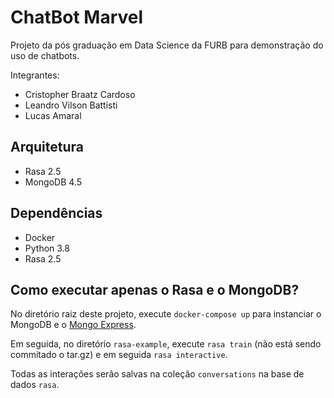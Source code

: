 # ChatBot Marvel

Projeto da pós graduação em Data Science da FURB para demonstração do uso de chatbots.

Integrantes:
- Cristopher Braatz Cardoso
- Leandro Vilson Battisti
- Lucas Amaral

## Arquitetura

- Rasa 2.5
- MongoDB 4.5

## Dependências

- Docker
- Python 3.8
- Rasa 2.5

## Como executar apenas o Rasa e o MongoDB?

No diretório raiz deste projeto, execute `docker-compose up` para instanciar o MongoDB e o [Mongo Express](http://localhost:8081).

Em seguida, no diretório `rasa-example`, execute `rasa train` (não está sendo commitado o tar.gz) e em seguida `rasa interactive`.

Todas as interações serão salvas na coleção `conversations` na base de dados `rasa`.

